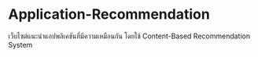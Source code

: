# Application-Recommendation

เว็บไซต์แนะนำแอปพลิเคชันที่มีความเหมือนกัน โดยใช้ Content-Based Recommendation System
